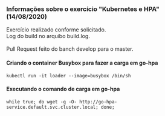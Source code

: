 ### Informações sobre o exercício "Kubernetes e HPA" (14/08/2020)

Exercício realizado conforme solicitado.   
Log do build no arquibo build.log.   
<br/>
Pull Request feito do banch develop para o master.

#### Criando o container Busybox para fazer a carga em go-hpa
``` kubectl run -it loader --image=busybox /bin/sh ```

#### Executando o comando de carga em go-hpa
``` while true; do wget -q -O- http://go-hpa-service.default.svc.cluster.local; done; ```
